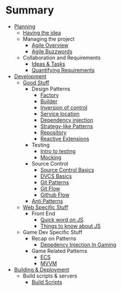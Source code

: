 # Summary

* [Planning](planning/readme.md)
    * [Having the idea](planning/having-the-idea.md)
    * Managing the project
        * [Agile Overview](planning/agile/whimsical-agile.md)
        * [Agile Buzzwords](planning/agile/agile-buzzwords.md)
    * Collaboration and Requirements
        * [Ideas & Tasks](planning/requirements/ideas-and-tasks.md) 
        * [Quantifying Requirements](planning/requirements/writing-requirements.md) 
* [Development](development/readme.md)
    * [Good Stuff](development/general/readme.md)
        * Design Patterns
            * [Factory](development/general/creational-patterns/factory.md)
            * [Builder](development/general/creational-patterns/builder.md)
            * [Inversion of control](development/general/dependency-patterns/inversion-of-control.md)
            * [Service location](development/general/dependency-patterns/service-location.md)
            * [Dependency injection](development/general/dependency-patterns/dependency-injection.md)
            * [Strategy-like Patterns](development/general/data-patterns/strategy-like-patterns.md)
            * [Repository](development/general/data-patterns/repository.md)
            * [Reactive Extensions](development/general/data-patterns/reactive-extensions.md)
        * Testing
            * [Intro to testing](development/general/testing/intro-to-testing.md)
            * [Mocking](development/general/testing/mocking.md)
        * Source Control
            * [Source Control Basics](development/source-control/basic-source-control.md)
            * [DVCS Basics](development/source-control/dvcs-basics.md)
            * [Git Patterns](development/source-control/source-control-patterns.md)
            * [Git Flow](development/source-control/git-flow.md)
            * [Github Flow](development/source-control/github-flow.md)
        * [Anti Patterns](development/general/anti-patterns/anti-patterns.md)
    * [Web Specific Stuff](development/web/readme.md)
        * Front End
            * [Quick word on JS](development/web/front-end/quick-word-on-js.md)
            * [Things to know about JS](development/web/front-end/things-to-know-about-js.md)
    * Game Dev Specific Stuff
        * Recap on Patterns
            * [Depedency Injection In Gaming](development/game-dev/recaps-with-gaming-bias/dependency-injection.md)
        * Game Related Patterns
            * [ECS](development/game-dev/patterns/ecs.md)
            * [MVVM](development/game-dev/patterns/mvvm.md)
* [Building & Deployment](building/readme.md)
    * Build scripts & servers
        * [Build Scripts](building/build-scripts.md) 